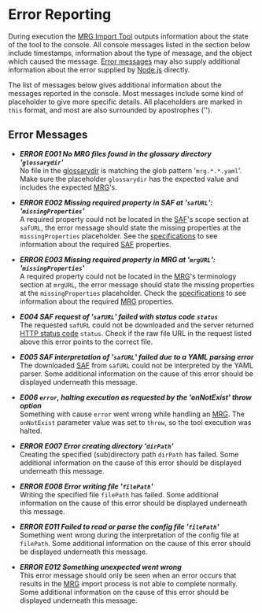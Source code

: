 # Error Reporting
During execution the [MRG Import Tool](@) outputs information about the state of the tool to the console. All console messages listed in the section below include timestamps, information about the type of message, and the object which caused the message. [Error messages](#error-messages) may also supply additional information about the error supplied by [Node.js](http://nodejs.org/) directly.

The list of messages below gives additional information about the messages reported in the console. Most messages include some kind of placeholder to give more specific details. All placeholders are marked in `this` format, and most are also surrounded by apostrophes ('').

## Error Messages
- ***ERROR E001 No MRG files found in the glossary directory '`glossarydir`'***<br/>
No file in the [glossarydir](@) is matching the glob pattern '`mrg.*.*.yaml`'. Make sure the placeholder `glossarydir` has the expected value and includes the expected [MRG](@)'s.

- ***ERROR E002 Missing required property in SAF at '`safURL`': '`missingProperties`'***<br/>
A required property could not be located in the [SAF](@)'s scope section at `safURL`, the error message should state the missing properties at the `missingProperties` placeholder. See the [specifications](specifications) to see information about the required [SAF](@) properties.

- ***ERROR E003 Missing required property in MRG at '`mrgURL`': '`missingProperties`'***<br/>
A required property could not be located in the [MRG](@)'s terminology section at `mrgURL`, the error message should state the missing properties at the `missingProperties` placeholder. Check the [specifications](specifications) to see information about the required [MRG](@) properties.

- ***E004 SAF request of '`safURL`' failed with status code `status`***<br/>
The requested `safURL` could not be downloaded and the server returned [HTTP status code](https://en.wikipedia.org/wiki/List_of_HTTP_status_codes) `status`. Check if the raw file URL in the request listed above this error points to the correct file.

- ***E005 SAF interpretation of '`safURL`' failed due to a YAML parsing error***<br/>
The downloaded [SAF](@) from `safURL` could not be interpreted by the YAML parser. Some additional information on the cause of this error should be displayed underneath this message.

- ***E006 `error`, halting execution as requested by the 'onNotExist' throw option***<br/>
Something with cause `error` went wrong while handling an [MRG](@). The `onNotExist` parameter value was set to `throw`, so the tool execution was halted.

- ***ERROR E007 Error creating directory '`dirPath`'***<br/>
Creating the specified (sub)directory path `dirPath` has failed. Some additional information on the cause of this error should be displayed underneath this message.

- ***ERROR E008 Error writing file '`filePath`'***<br/>
Writing the specified file `filePath` has failed. Some additional information on the cause of this error should be displayed underneath this message.

- ***ERROR E011 Failed to read or parse the config file '`filePath`'***<br/>
Something went wrong during the interpretation of the config file at `filePath`. Some additional information on the cause of this error should be displayed underneath this message.

- ***ERROR E012 Something unexpected went wrong***<br/>
This error message should only be seen when an error occurs that results in the [MRG](@) import process is not able to complete normally. Some additional information on the cause of this error should be displayed underneath this message.
